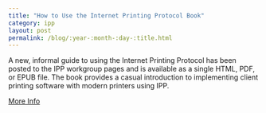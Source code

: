 ```yaml
---
title: "How to Use the Internet Printing Protocol Book"
category: ipp
layout: post
permalink: /blog/:year-:month-:day-:title.html
---
```


A new, informal guide to using the Internet Printing Protocol has been posted to the IPP workgroup pages and is available as a single HTML, PDF, or EPUB file. The book provides a casual introduction to implementing client printing software with modern printers using IPP.

<a class="btn btn-secondary btn-sm" href="https://www.pwg.org/ipp/everywhere.html">More Info</a>

